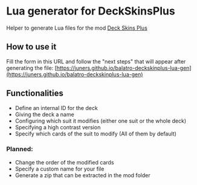 # Lua generator for DeckSkinsPlus

Helper to generate Lua files for the mod [Deck Skins Plus](https://github.com/Kekulism/DeckSkinsPlus)

## How to use it

Fill the form in this URL and follow the "next steps" that will appear after generating the file:
[https://juners.github.io/balatro-deckskinplus-lua-gen](https://juners.github.io/balatro-deckskinplus-lua-gen)

## Functionalities

- Define an internal ID for the deck
- Giving the deck a name
- Configuring which suit it modifies (either one suit or the whole deck)
- Specifying a high contrast version
- Specify which cards of the suit to modify (All of them by default)

### Planned:

- Change the order of the modified cards
- Specify a custom name for your file
- Generate a zip that can be extracted in the mod folder
